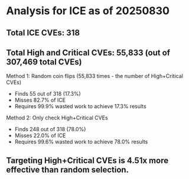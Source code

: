 # Analysis for ICE as of 20250830

## Total ICE CVEs: 318
## Total High and Critical CVEs: 55,833 (out of 307,469 total CVEs)

Method 1: Random coin flips (55,833 times - the number of High+Critical CVEs)
  - Finds 55 out of 318 (17.3%)
  - Misses 82.7% of ICE
  - Requires 99.9% wasted work to achieve 17.3% results

Method 2: Only check High+Critical CVEs
  - Finds 248 out of 318 (78.0%)
  - Misses 22.0% of ICE
  - Requires 99.6% wasted work to achieve 78.0% results

## Targeting High+Critical CVEs is 4.51x more effective than random selection.
